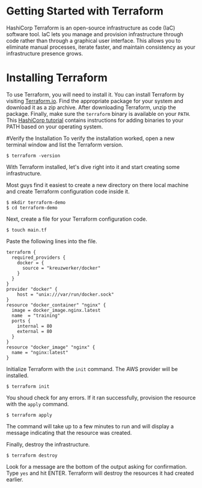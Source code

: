 # Getting Started with Terraform

HashiCorp Terraform is an open-source infrastructure as code (IaC) software tool. IaC lets you manage and provision infrastructure through code rather than through a graphical user interface. This allows you to eliminate manual processes, iterate faster, and maintain consistency as your infrastructure presence grows. 

# Installing Terraform
To use Terraform, you will need to install it. You can install Terraform by visiting [Terraform.io](https://www.terraform.io/downloads.html). Find the appropriate package for your system and download it as a zip archive. After downloading Terraform, unzip the package. Finally, make sure the `terraform` binary is available on your `PATH`. This [HashiCorp tutorial](https://learn.hashicorp.com/tutorials/terraform/install-cli?in=terraform/aws-get-started) contains instructions for adding binaries to your PATH based on your operating system. 

#Verify the Installation
To verify the installation worked, open a new terminal window and list the Terraform version. 
```shell
$ terraform -version
```

With Terraform installed, let's dive right into it and start creating some infrastructure.

Most guys find it easiest to create a new directory on there local machine and create Terraform configuration code inside it.

```shell
$ mkdir terraform-demo
$ cd terraform-demo
```

Next, create a file for your Terraform configuration code.

```shell
$ touch main.tf
```

Paste the following lines into the file.

```hcl
terraform {
  required_providers {
    docker = {
      source = "kreuzwerker/docker"
    }
  }
}
provider "docker" {
    host = "unix:///var/run/docker.sock"
}
resource "docker_container" "nginx" {
  image = docker_image.nginx.latest
  name  = "training"
  ports {
    internal = 80
    external = 80
  }
}
resource "docker_image" "nginx" {
  name = "nginx:latest"
}
```

Initialize Terraform with the `init` command. The AWS provider will be installed. 

```shell
$ terraform init
```

You shoud check for any errors. If it ran successfully, provision the resource with the `apply` command.

```shell
$ terraform apply
```

The command will take up to a few minutes to run and will display a message indicating that the resource was created.

Finally, destroy the infrastructure.

```shell
$ terraform destroy
```

Look for a message are the bottom of the output asking for confirmation. Type `yes` and hit ENTER. Terraform will destroy the resources it had created earlier.

